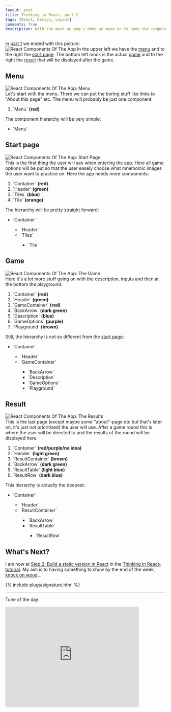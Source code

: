 ```yaml
---
layout: post
title: Thinking in React, part 2
tags: [React, Design, Layout]
comments: True
description: With the mock up-png's done we move on to name the components and create an hierarchy.
---
```

In [part 1](/thinking-in-react/) we ended with this picture:  
![React Components Of The App](https://raw.githubusercontent.com/OskarKlintrotSkolarbeteWP14/2dv607.oskarklintrot.se/gh-pages/public/pics/figurkoder_react.gif)
In the upper left we have the [menu](#menu) and to the right the [start page](#start-page). The bottom left mock is the actual [game](#game) and to the right the [result](#result) that will be displayed after the game.

## Menu
![React Components Of The App: Menu](https://raw.githubusercontent.com/OskarKlintrotSkolarbeteWP14/2dv607.oskarklintrot.se/gh-pages/public/pics/figurkoder_react_menu.gif)  
Let's start with the menu. There we can put the boring stuff like links to "About this page" etc. The menu will probably be just one component:
<ol>
  <li>`Menu` <strong>(red)</strong></li>
</ol>

The component hierarchy will be very simple:
<ul>
  <li>`Menu`</li>
</ul>

## Start page
![React Components Of The App: Start Page](https://raw.githubusercontent.com/OskarKlintrotSkolarbeteWP14/2dv607.oskarklintrot.se/gh-pages/public/pics/figurkoder_react_start.gif)  
This is the first thing the user will see when entering the app. Here all game options will be put so that the user easely choose what mnemomic images the user want to practice on. Here the app needs more components:
<ol>
  <li>`Container` <strong>(red)</strong></li>
  <li>`Header` <strong>(green)</strong></li>
  <li>`Tiles` <strong>(blue)</strong></li>
  <li>`Tile` <strong>(orange)</strong></li>
</ol>

The hierarchy will be pretty straight forward:
<ul>
  <li>`Container`</li>
  <ul>
    <li>`Header`</li>
    <li>`Tiles`</li>
    <ul>
      <li>`Tile`</li>
    </ul>
  </ul>
</ul>

## Game
![React Components Of The App: The Game](https://raw.githubusercontent.com/OskarKlintrotSkolarbeteWP14/2dv607.oskarklintrot.se/gh-pages/public/pics/figurkoder_react_game.gif)  
Here it's a lot more stuff going on with the description, inputs and then at the bottom the playground.
<ol>
  <li>`Container` <strong>(red)</strong></li>
  <li>`Header` <strong>(green)</strong></li>
  <li>`GameContainer` <strong>(red)</strong></li>
  <li>`BackArrow` <strong>(dark green)</strong></li>
  <li>`Description` <strong>(blue)</strong></li>
  <li>`GameOptions` <strong>(purple)</strong></li>
  <li>`Playground` <strong>(brown)</strong></li>
</ol>

Still, the hierarchy is not so different from the [start page](#start-page):
<ul>
  <li>`Container`</li>
  <ul>
    <li>`Header`</li>
    <li>`GameContainer`</li>
    <ul>
      <li>`BackArrow`</li>
      <li>`Description`</li>
      <li>`GameOptions`</li>
      <li>`Playground`</li>
    </ul>
  </ul>
</ul>

## Result
![React Components Of The App: The Results](https://raw.githubusercontent.com/OskarKlintrotSkolarbeteWP14/2dv607.oskarklintrot.se/gh-pages/public/pics/figurkoder_react_result.gif)  
This is the last page (except maybe some "about"-page etc but that's later on, it's just not prioritized) the user will use. After a game round this is where the user will be directed to and the results of the round will be displayed here.
<ol>
  <li>`Container` <strong>(red/purple/no idea)</strong></li>
  <li>`Header` <strong>(light green)</strong></li>
  <li>`ResultContainer` <strong>(brown)</strong></li>
  <li>`BackArrow` <strong>(dark green)</strong></li>
  <li>`ResultTable` <strong>(light blue)</strong></li>
  <li>`ResultRow` <strong>(dark blue)</strong></li>
</ol>

This hierarchy is actually the deepest:
<ul>
  <li>`Container`</li>
  <ul>
    <li>`Header`</li>
    <li>`ResultContainer`</li>
    <ul>
      <li>`BackArrow`</li>
      <li>`ResultTable`</li>
      <ul>
        <li>`ResultRow`</li>
      </ul>
    </ul>
  </ul>
</ul>

## What's Next?
I am now at [Step 2: Build a static version in React](https://facebook.github.io/react/docs/thinking-in-react.html#step-2-build-a-static-version-in-react) in the [Thinking In React-tutorial](https://facebook.github.io/react/docs/thinking-in-react.html). My aim is to having something to show by the end of the week, [knock on wood](https://en.wikipedia.org/wiki/Knocking_on_wood)...

{% include plugs/signature.html %}  

__________

Tune of the day:
<iframe width="420" height="315" src="https://www.youtube.com/embed/N_c60Sp7Gtc" frameborder="0" allowfullscreen></iframe>
